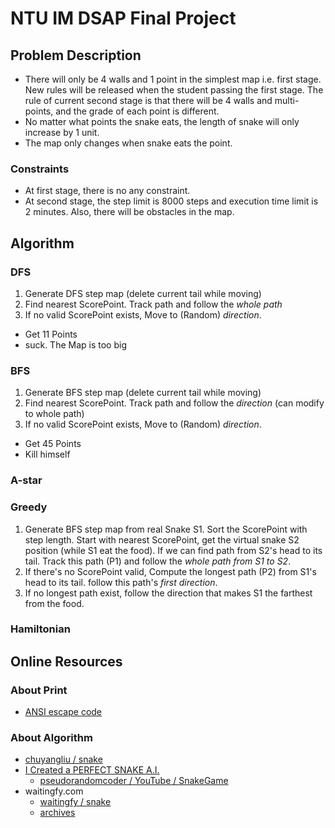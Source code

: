 # NTU IM DSAP Final Project
## Problem Description
- There will only be 4 walls and 1 point in the simplest map i.e. first stage. New rules will be released when the student passing the first stage. The rule of current second stage is that there will be 4 walls and multi-points, and the grade of each point is different.
- No matter what points the snake eats, the length of snake will only increase by 1 unit.
- The map only changes when snake eats the point.

### Constraints
-  At first stage, there is no any constraint.
-  At second stage, the step limit is 8000 steps and execution time limit is 2 minutes. Also, there will be obstacles in the map.

## Algorithm
### DFS
1. Generate DFS step map (delete current tail while moving)
2. Find nearest ScorePoint. Track path and follow the *whole path*
3. If no valid ScorePoint exists, Move to (Random) *direction*.
* Get 11 Points
* suck. The Map is too big

### BFS
1. Generate BFS step map (delete current tail while moving)
2. Find nearest ScorePoint. Track path and follow the *direction* (can modify to whole path)
3. If no valid ScorePoint exists, Move to (Random) *direction*.
* Get 45 Points
* Kill himself

### A-star

### Greedy
1. Generate BFS step map from real Snake S1. Sort the ScorePoint with step length. Start with nearest ScorePoint, get the virtual snake S2 position (while S1 eat the food). If we can find path from S2's head to its tail. Track this path (P1) and follow the *whole path from S1 to S2*.
2. If there's no ScorePoint valid, Compute the longest path (P2) from S1's head to its tail. follow this path's *first direction*.
3. If no longest path exist, follow the direction that makes S1 the farthest from the food.

### Hamiltonian

## Online Resources
### About Print
* [ANSI escape code](https://en.wikipedia.org/wiki/ANSI_escape_code#Terminal_input_sequences)

### About Algorithm
* [chuyangliu / snake](https://github.com/chuyangliu/snake)
* [I Created a PERFECT SNAKE A.I.](https://www.youtube.com/watch?v=tjQIO1rqTBE)
    * [pseudorandomcoder / YouTube / SnakeGame](https://github.com/pseudorandomcoder/YouTube/tree/master/SnakeGame)
* waitingfy.com
    * [waitingfy / snake](https://github.com/waitingfy/snake)
    * [archives](http://www.waitingfy.com/archives/951)

